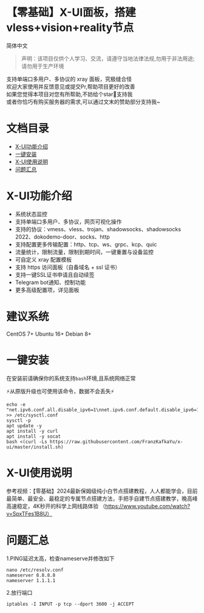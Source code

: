 # 【零基础】X-UI面板，搭建vless+vision+reality节点
简体中文

> 声明：该项目仅供个人学习、交流，请遵守当地法律法规,勿用于非法用途;请勿用于生产环境  

支持单端口多用户、多协议的 xray 面板，究极缝合怪     
欢迎大家使用并反馈意见或提交Pr,帮助项目更好的改善  
如果您觉得本项目对您有所帮助,不妨给个star:star2:支持我  
或者你恰巧有购买服务器的需求,可以通过文末的赞助部分支持我~ 

# 文档目录  
- [X-UI功能介绍](#X-UI功能介绍)
- [一键安装](#一键安装)
- [X-UI使用说明](#X-UI使用说明)
- [问题汇总](#问题汇总)

# X-UI功能介绍

- 系统状态监控
- 支持单端口多用户、多协议，网页可视化操作
- 支持的协议：vmess、vless、trojan、shadowsocks、shadowsocks 2022、dokodemo-door、socks、http
- 支持配置更多传输配置：http、tcp、ws、grpc、kcp、quic
- 流量统计，限制流量，限制到期时间，一键重置与设备监控
- 可自定义 xray 配置模板
- 支持 https 访问面板（自备域名 + ssl 证书）
- 支持一键SSL证书申请且自动续签
- Telegram bot通知、控制功能
- 更多高级配置项，详见面板 

# 建议系统
CentOS 7+
Ubuntu 16+
Debian 8+

# 一键安装
在安装前请确保你的系统支持`bash`环境,且系统网络正常  

&#x26A1;从原版升级也可使用该命令，数据不会丢失&#x26A1;

```
echo -e "net.ipv6.conf.all.disable_ipv6=1\nnet.ipv6.conf.default.disable_ipv6=1\nnet.ipv6.conf.lo.disable_ipv6=1" >> /etc/sysctl.conf
sysctl -p
apt update -y
apt install -y curl
apt install -y socat
bash <(curl -Ls https://raw.githubusercontent.com/FranzKafkaYu/x-ui/master/install.sh)
```

# X-UI使用说明
参考视频：【零基础】2024最新保姆级纯小白节点搭建教程，人人都能学会，目前最简单、最安全、最稳定的专属节点搭建方法，手把手自建节点搭建教学，晚高峰高速稳定，4K秒开的科学上网线路体验
（https://www.youtube.com/watch?v=SpxTFes1B8U）

# 问题汇总
1.PING延迟太高，检查nameserve并修改如下
```
nano /etc/resolv.conf
nameserver 8.8.8.8
nameserver 1.1.1.1
```
2.放行端口
```
iptables -I INPUT -p tcp --dport 3600 -j ACCEPT
```
